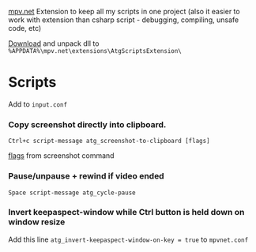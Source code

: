 [mpv.net](https://github.com/stax76/mpv.net) Extension to keep all my scripts in one project (also it easier to work with extension than csharp script - debugging, compiling, unsafe code, etc)

[Download](https://github.com/A-tG/mpv.net-ScriptsExtension/releases/latest/download/AtgScriptsExtension.zip) and unpack dll to `%APPDATA%\mpv.net\extensions\AtgScriptsExtension\`

# Scripts
 Add to `input.conf`
 
### Copy screenshot directly into clipboard.
`Ctrl+c script-message atg_screenshot-to-clipboard [flags]`

 [flags](https://mpv.io/manual/master/#command-interface-screenshot-%3Cflags%3E) from screenshot command
 
### Pause/unpause + rewind if video ended
 `Space script-message atg_cycle-pause`
 
### Invert keepaspect-window while Ctrl button is held down on window resize
 Add this line
`atg_invert-keepaspect-window-on-key = true`
to `mpvnet.conf`
